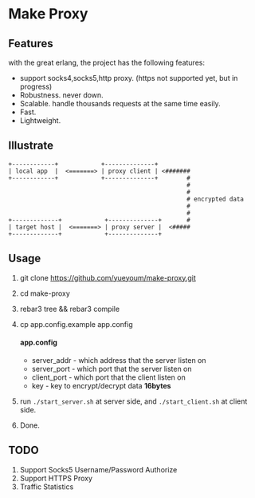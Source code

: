 # Make Proxy

## Features

with the great erlang, the project has the following features:

*   support socks4,socks5,http proxy. (https not supported yet, but in progress)
*   Robustness. never down.
*   Scalable. handle thousands requests at the same time easily.
*   Fast.
*   Lightweight.


## Illustrate

```
+------------+            +--------------+          
| local app  |  <=======> | proxy client | <#######
+------------+            +--------------+        #
                                                  #
                                                  #
                                                  # encrypted data
                                                  #
                                                  #
+-------------+            +--------------+       #
| target host |  <=======> | proxy server |  <#####
+-------------+            +--------------+         
```


## Usage

1.  git clone https://github.com/yueyoum/make-proxy.git
2.  cd make-proxy
3.  rebar3 tree && rebar3 compile
4.  cp app.config.example app.config
    
    #### app.config

    *   server_addr - which address that the server listen on
    *   server_port - which port that the server listen on
    *   client_port - which port that the client listen on
    *   key - key to encrypt/decrypt data **16bytes**

5.  run `./start_server.sh` at server side, and `./start_client.sh` at client side.
6.  Done.

## TODO

1.  Support Socks5 Username/Password Authorize
2.  Support HTTPS Proxy
3.  Traffic Statistics

